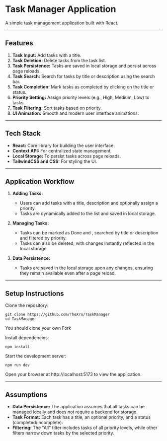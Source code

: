 # **Task Manager Application**

A simple task management application built with React.

---

## **Features**

1. **Task Input:** Add tasks with a title.
2. **Task Deletion:** Delete tasks from the task list.
3. **Task Persistence:** Tasks are saved in local storage and persist across page reloads.
4. **Task Search:** Search for tasks by title or description using the search bar.
5. **Task Completion:** Mark tasks as completed by clicking on the title or status.
6. **Priority Setting:** Assign priority levels (e.g., High, Medium, Low) to tasks.
7. **Task Filtering:** Sort tasks based on priority.
8. **UI Animation:** Smooth and modern user interface animations.

---

## **Tech Stack**
- **React:** Core library for building the user interface.
- **Context API:** For centralized state management.
- **Local Storage:** To persist tasks across page reloads.
- **TailwindCSS and CSS:** For styling the UI.

---

## **Application Workflow**
1. **Adding Tasks:** 
   - Users can add tasks with a title, description and optionally assign a priority.
   - Tasks are dynamically added to the list and saved in local storage.

2. **Managing Tasks:**
   - Tasks can be marked as Done and , searched by title or description and filtered by priority.
   - Tasks can also be deleted, with changes instantly reflected in the local storage.

3. **Data Persistence:**
   - Tasks are saved in the local storage upon any changes, ensuring they remain available even after a page reload.

---

## **Setup Instructions**

Clone the repository:
```
git clone https://github.com/TheXro/TaskManager 
cd TaskManager
```
  You should clone your own Fork

Install dependencies:
```
npm install
```
Start the development server:

    npm run dev

Open your browser at http://localhost:5173 to view the application.

---
## **Assumptions**
- **Data Persistence:** The application assumes that all tasks can be managed locally and does not require a backend for storage.
- **Task Format:** Each task has a title, an optional priority, and a status (completed/incomplete).
- **Filtering:** The "All" filter includes tasks of all priority levels, while other filters narrow down tasks by the selected priority.



